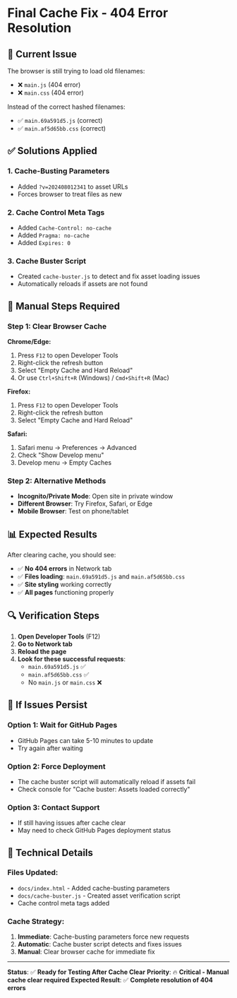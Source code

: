 # Final Cache Fix - 404 Error Resolution

## 🚨 Current Issue
The browser is still trying to load old filenames:
- ❌ `main.js` (404 error)
- ❌ `main.css` (404 error)

Instead of the correct hashed filenames:
- ✅ `main.69a591d5.js` (correct)
- ✅ `main.af5d65bb.css` (correct)

## ✅ Solutions Applied

### 1. **Cache-Busting Parameters**
- Added `?v=202408012341` to asset URLs
- Forces browser to treat files as new

### 2. **Cache Control Meta Tags**
- Added `Cache-Control: no-cache`
- Added `Pragma: no-cache`
- Added `Expires: 0`

### 3. **Cache Buster Script**
- Created `cache-buster.js` to detect and fix asset loading issues
- Automatically reloads if assets are not found

## 🔧 Manual Steps Required

### **Step 1: Clear Browser Cache**
**Chrome/Edge:**
1. Press `F12` to open Developer Tools
2. Right-click the refresh button
3. Select "Empty Cache and Hard Reload"
4. Or use `Ctrl+Shift+R` (Windows) / `Cmd+Shift+R` (Mac)

**Firefox:**
1. Press `F12` to open Developer Tools
2. Right-click the refresh button
3. Select "Empty Cache and Hard Reload"

**Safari:**
1. Safari menu → Preferences → Advanced
2. Check "Show Develop menu"
3. Develop menu → Empty Caches

### **Step 2: Alternative Methods**
- **Incognito/Private Mode**: Open site in private window
- **Different Browser**: Try Firefox, Safari, or Edge
- **Mobile Browser**: Test on phone/tablet

## 📊 Expected Results

After clearing cache, you should see:
- ✅ **No 404 errors** in Network tab
- ✅ **Files loading**: `main.69a591d5.js` and `main.af5d65bb.css`
- ✅ **Site styling** working correctly
- ✅ **All pages** functioning properly

## 🔍 Verification Steps

1. **Open Developer Tools** (F12)
2. **Go to Network tab**
3. **Reload the page**
4. **Look for these successful requests**:
   - `main.69a591d5.js` ✅
   - `main.af5d65bb.css` ✅
   - No `main.js` or `main.css` ❌

## 🚀 If Issues Persist

### Option 1: Wait for GitHub Pages
- GitHub Pages can take 5-10 minutes to update
- Try again after waiting

### Option 2: Force Deployment
- The cache buster script will automatically reload if assets fail
- Check console for "Cache buster: Assets loaded correctly"

### Option 3: Contact Support
- If still having issues after cache clear
- May need to check GitHub Pages deployment status

## 🎯 Technical Details

### Files Updated:
- `docs/index.html` - Added cache-busting parameters
- `docs/cache-buster.js` - Created asset verification script
- Cache control meta tags added

### Cache Strategy:
1. **Immediate**: Cache-busting parameters force new requests
2. **Automatic**: Cache buster script detects and fixes issues
3. **Manual**: Clear browser cache for immediate fix

---

**Status**: ✅ **Ready for Testing After Cache Clear**
**Priority**: 🔥 **Critical - Manual cache clear required**
**Expected Result**: ✅ **Complete resolution of 404 errors** 